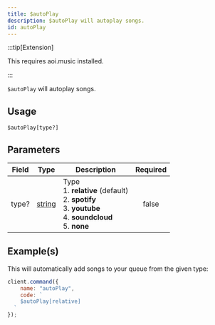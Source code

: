 ```yaml
---
title: $autoPlay
description: $autoPlay will autoplay songs.
id: autoPlay
---
```


:::tip[Extension]

This requires aoi.music installed.

:::

`$autoPlay` will autoplay songs.

## Usage

```aoi
$autoPlay[type?]
```

## Parameters

| Field | Type                                                                                              | Description                                                                                                                   | Required |
| ----- | ------------------------------------------------------------------------------------------------- | ----------------------------------------------------------------------------------------------------------------------------- | :------: |
| type? | [string](https://developer.mozilla.org/en-US/docs/Web/JavaScript/Reference/Global_Objects/String) | Type <br /> 1. **relative** (default) <br /> 2. **spotify** <br /> 3. **youtube** <br /> 4. **soundcloud** <br /> 5. **none** |  false   |

## Example(s)

This will automatically add songs to your queue from the given type:

```javascript
client.command({
    name: "autoPlay",
    code: `
    $autoPlay[relative]
  `
});
```
